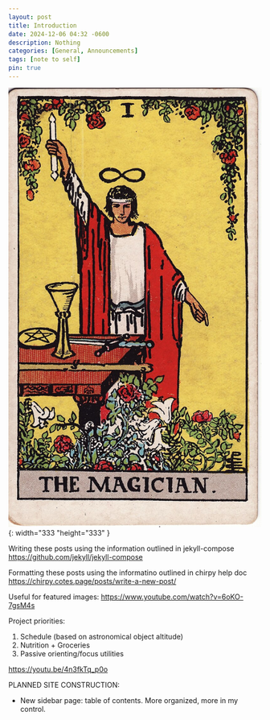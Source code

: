 ```yaml
---
layout: post
title: Introduction
date: 2024-12-06 04:32 -0600
description: Nothing
categories: [General, Announcements]
tags: [note to self]
pin: true
---
```


![Desktop View](/assets/media/images/magician.jpeg){: width="333 "height="333" }

Writing these posts using the information outlined in jekyll-compose
<https://github.com/jekyll/jekyll-compose>

Formatting these posts using the informatino outlined in chirpy help doc
<https://chirpy.cotes.page/posts/write-a-new-post/>

Useful for featured images:
<https://www.youtube.com/watch?v=6oKO-7gsM4s>

Project priorities:
1. Schedule (based on astronomical object altitude)
2. Nutrition + Groceries
3. Passive orienting/focus utilities

https://youtu.be/4n3fkTq_p0o

PLANNED SITE CONSTRUCTION:
- New sidebar page: table of contents. More organized, more in my control.
